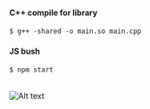 
#### C++  compile for library
```$ g++ -shared -o main.so main.cpp ```

#### JS bush

```$ npm start```

</br>![Alt text](res/pepe.jpg "Login window")

